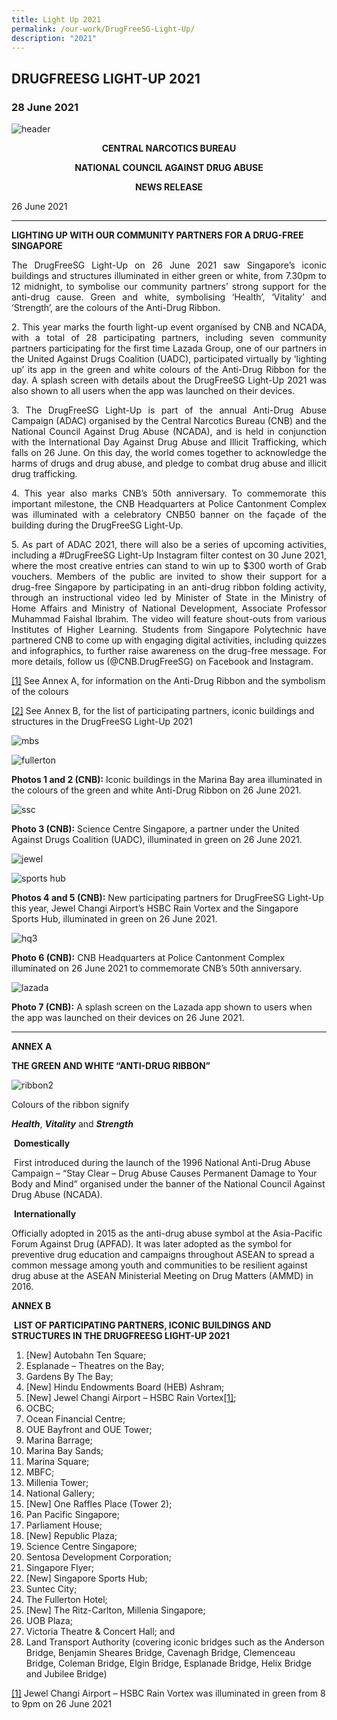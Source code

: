 ```yaml
---
title: Light Up 2021
permalink: /our-work/DrugFreeSG-Light-Up/
description: "2021"
---
```



DRUGFREESG LIGHT-UP 2021
------------------------

### 28 June 2021

![header](https://www.ncada.org.sg/images/default-source/newsrelease/header.jpg?sfvrsn=e14b973d_2)  

<p align="center">
	
</p><p align="center"> <b> CENTRAL NARCOTICS BUREAU </b>

</p><p align="center"> <b>NATIONAL COUNCIL AGAINST DRUG ABUSE </b>

</p><p align="center"> <b>NEWS RELEASE </b>

26 June 2021

* * *

**LIGHTING UP WITH OUR COMMUNITY PARTNERS FOR A DRUG-FREE SINGAPORE**  

</p><p align="justify"> The DrugFreeSG Light-Up on 26 June 2021 saw Singapore’s iconic buildings and structures illuminated in either green or white, from 7.30pm to 12 midnight, to symbolise our community partners’ strong support for the anti-drug cause. Green and white, symbolising ‘Health’, ‘Vitality’ and ‘Strength’, are the colours of the Anti-Drug Ribbon.
	
	

</p><p align="justify"> 2. This year marks the fourth light-up event organised by CNB and NCADA, with a total of 28 participating partners, including seven community partners participating for the first time&nbsp;Lazada Group, one of our partners in the United Against Drugs Coalition (UADC), participated virtually by ‘lighting up’ its app in the green and white colours of the Anti-Drug Ribbon for the day. A splash screen with details about the DrugFreeSG Light-Up 2021&nbsp;was also shown to all users when the app was launched on their devices.

</p><p align="justify"> 3. The DrugFreeSG Light-Up is part of the annual Anti-Drug Abuse Campaign (ADAC) organised by the Central Narcotics Bureau (CNB) and the National Council Against Drug Abuse (NCADA), and is held in conjunction with the International Day Against Drug Abuse and Illicit Trafficking, which falls on 26 June. On this day, the world comes together to acknowledge the harms of drugs and drug abuse, and pledge to combat drug abuse and illicit drug trafficking.&nbsp;

</p><p align="justify"> 4. This year also marks CNB’s 50th&nbsp;anniversary. To commemorate this important milestone, the CNB Headquarters at Police Cantonment Complex was illuminated with a celebratory CNB50 banner on the façade of the building during the DrugFreeSG Light-Up.

</p><p align="justify"> 5. As part of ADAC 2021, there will also be a series of upcoming activities, including a #DrugFreeSG Light-Up Instagram filter contest on 30 June 2021, where the most creative entries can stand to win up to $300 worth of Grab vouchers. Members of the public are invited to show their support for a drug-free Singapore by participating in an anti-drug ribbon folding activity, through an instructional video led by Minister of State in the Ministry of Home Affairs and Ministry of National Development, Associate Professor Muhammad Faishal Ibrahim. The video will feature shout-outs from various Institutes of Higher Learning. Students from Singapore Polytechnic have partnered CNB to come up with engaging digital activities, including quizzes and infographics, to further raise awareness on the drug-free message.&nbsp;For more details, follow us (@CNB.DrugFreeSG) on Facebook and Instagram.

 [\[1\]](file:///C:/Users/nadai/Desktop/NCADA/NR%2026062021%20Final.docx#_ftnref1)&nbsp;See&nbsp;Annex A, for information on the Anti-Drug Ribbon and the symbolism of the colours 

[\[2\]](file:///C:/Users/nadai/Desktop/NCADA/NR%2026062021%20Final.docx#_ftnref2)&nbsp;See&nbsp;Annex B, for the list of participating partners, iconic buildings and structures in the DrugFreeSG Light-Up 2021

![mbs](https://www.ncada.org.sg/images/default-source/newsrelease/mbs.jpg?sfvrsn=f54b973d_2)

![fullerton](https://www.ncada.org.sg/images/default-source/newsrelease/fullerton.jpg?sfvrsn=c14b973d_2)

**Photos 1 and 2 (CNB):**&nbsp;Iconic buildings in the Marina Bay area illuminated in the colours of the green and white Anti-Drug Ribbon on 26 June 2021.

![ssc](https://www.ncada.org.sg/images/default-source/newsrelease/ssc.jpg?sfvrsn=f94b973d_2)

**Photo 3 (CNB):**&nbsp;Science Centre Singapore, a partner under the United Against Drugs Coalition (UADC), illuminated in green on 26 June 2021.

![jewel](https://www.ncada.org.sg/images/default-source/newsrelease/jewel.jpg?sfvrsn=e54b973d_2)

![sports hub](https://www.ncada.org.sg/images/default-source/newsrelease/sports-hub.jpg?sfvrsn=e94b973d_2)

**Photos 4 and 5 (CNB):**&nbsp;New participating partners for DrugFreeSG Light-Up this year, Jewel Changi Airport’s HSBC Rain Vortex and the Singapore Sports Hub, illuminated in green on 26 June 2021.

![hq3](https://www.ncada.org.sg/images/default-source/newsrelease/hq3.png?sfvrsn=8a44973d_2)

**Photo 6 (CNB):**&nbsp;CNB Headquarters at Police Cantonment Complex illuminated on 26 June 2021 to commemorate CNB’s 50th&nbsp;anniversary.

![lazada](https://www.ncada.org.sg/images/default-source/newsrelease/lazada.jpg?sfvrsn=f14b973d_2)

**Photo 7 (CNB):**&nbsp;A splash screen on the Lazada app shown to users when the app was launched on their devices on 26 June 2021.&nbsp;

***

**ANNEX A**

  

**THE GREEN AND WHITE “ANTI-DRUG RIBBON”**

![ribbon2](https://www.ncada.org.sg/images/default-source/newsrelease/ribbon2.png?sfvrsn=ac44973d_2)

Colours of the ribbon signify

**_Health_**,&nbsp;**_Vitality_**&nbsp;and&nbsp;**_Strength_**

&nbsp;**Domestically**

&nbsp;First introduced during the launch of the 1996 National Anti-Drug Abuse Campaign – “Stay Clear – Drug Abuse Causes Permanent Damage to Your Body and Mind” organised under the banner of the National Council Against Drug Abuse (NCADA).

&nbsp;**Internationally**

Officially adopted in 2015 as the anti-drug abuse symbol at the Asia-Pacific Forum Against Drug (APFAD). It was later adopted as the symbol for preventive drug education and campaigns throughout ASEAN to spread a common message among youth and communities to be resilient against drug abuse at the ASEAN Ministerial Meeting on Drug Matters (AMMD) in 2016.  

  

**ANNEX B**

&nbsp;**LIST OF PARTICIPATING PARTNERS, ICONIC BUILDINGS AND STRUCTURES IN THE DRUGFREESG LIGHT-UP 2021**&nbsp;

1.  \[New\] Autobahn Ten Square;
2.  Esplanade – Theatres on the Bay;&nbsp;
3.  Gardens By The Bay;&nbsp;&nbsp;
4.  \[New\] Hindu Endowments Board (HEB) Ashram;
5.  \[New\] Jewel Changi Airport – HSBC Rain Vortex[\[1\]](file:///C:/Users/nadai/Desktop/NCADA/NR%2026062021%20Final.docx#_ftn1);
6.  OCBC;&nbsp;&nbsp;
7.  Ocean Financial Centre;
8.  OUE Bayfront and OUE Tower;
9.  Marina Barrage;&nbsp;
10.  Marina Bay Sands;&nbsp;&nbsp;
11.  Marina Square;&nbsp;&nbsp;
12.  MBFC;
13.  Millenia&nbsp;Tower;&nbsp;&nbsp;
14.  National Gallery;
15.  \[New\] One Raffles Place (Tower 2);
16.  Pan Pacific Singapore;
17.  Parliament House;
18.  \[New\] Republic Plaza;
19.  Science Centre Singapore;
20.  Sentosa&nbsp;Development Corporation;
21.  Singapore Flyer;
22.  \[New\] Singapore Sports Hub;
23.  Suntec City;
24.  The Fullerton Hotel;
25.  \[New\] The Ritz-Carlton, Millenia Singapore;
26.  UOB Plaza;
27.  Victoria Theatre &amp; Concert Hall; and
28.  Land Transport Authority (covering iconic bridges such as the Anderson Bridge, Benjamin Sheares Bridge, Cavenagh Bridge, Clemenceau Bridge, Coleman Bridge, Elgin Bridge, Esplanade Bridge, Helix Bridge and Jubilee Bridge)

  

[\[1\]](file:///C:/Users/nadai/Desktop/NCADA/NR%2026062021%20Final.docx#_ftnref1)&nbsp;Jewel Changi Airport – HSBC Rain Vortex was illuminated in green from 8 to 9pm on 26 June 2021</p>